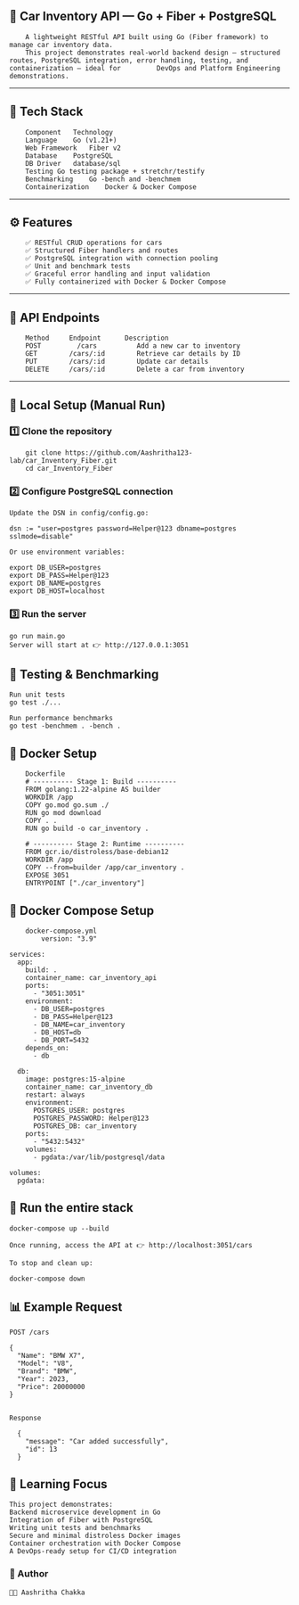 ## 🚗 Car Inventory API — Go + Fiber + PostgreSQL

        A lightweight RESTful API built using Go (Fiber framework) to manage car inventory data.
        This project demonstrates real-world backend design — structured routes, PostgreSQL integration, error handling, testing, and containerization — ideal for         DevOps and Platform Engineering demonstrations.
---
## 🧩 Tech Stack
        Component	Technology
        Language	Go (v1.21+)
        Web Framework	Fiber v2
        Database	PostgreSQL
        DB Driver	database/sql
        Testing	Go testing package + stretchr/testify
        Benchmarking	Go -bench and -benchmem
        Containerization	Docker & Docker Compose
---
## ⚙️ Features

        ✅ RESTful CRUD operations for cars
        ✅ Structured Fiber handlers and routes
        ✅ PostgreSQL integration with connection pooling
        ✅ Unit and benchmark tests
        ✅ Graceful error handling and input validation
        ✅ Fully containerized with Docker & Docker Compose
---
## 🧱 API Endpoints
        Method 	   Endpoint	     Description
        POST	     /cars	        Add a new car to inventory
        GET	       /cars/:id	    Retrieve car details by ID
        PUT	       /cars/:id	    Update car details
        DELETE	   /cars/:id	    Delete a car from inventory
---
## 🧰 Local Setup (Manual Run)
### 1️⃣ Clone the repository
        git clone https://github.com/Aashritha123-lab/car_Inventory_Fiber.git
        cd car_Inventory_Fiber

### 2️⃣ Configure PostgreSQL connection

    Update the DSN in config/config.go:

    dsn := "user=postgres password=Helper@123 dbname=postgres sslmode=disable"

    Or use environment variables:

    export DB_USER=postgres
    export DB_PASS=Helper@123
    export DB_NAME=postgres
    export DB_HOST=localhost

### 3️⃣ Run the server
    go run main.go
    Server will start at 👉 http://127.0.0.1:3051

## 🧪 Testing & Benchmarking
    Run unit tests
    go test ./...

    Run performance benchmarks
    go test -benchmem . -bench .

## 🐳 Docker Setup
        Dockerfile
        # ---------- Stage 1: Build ----------
        FROM golang:1.22-alpine AS builder
        WORKDIR /app
        COPY go.mod go.sum ./
        RUN go mod download
        COPY . .
        RUN go build -o car_inventory .
        
        # ---------- Stage 2: Runtime ----------
        FROM gcr.io/distroless/base-debian12
        WORKDIR /app
        COPY --from=builder /app/car_inventory .
        EXPOSE 3051
        ENTRYPOINT ["./car_inventory"]

## 🧩 Docker Compose Setup
        docker-compose.yml
            version: "3.9"

    services:
      app:
        build: .
        container_name: car_inventory_api
        ports:
          - "3051:3051"
        environment:
          - DB_USER=postgres
          - DB_PASS=Helper@123
          - DB_NAME=car_inventory
          - DB_HOST=db
          - DB_PORT=5432
        depends_on:
          - db
    
      db:
        image: postgres:15-alpine
        container_name: car_inventory_db
        restart: always
        environment:
          POSTGRES_USER: postgres
          POSTGRES_PASSWORD: Helper@123
          POSTGRES_DB: car_inventory
        ports:
          - "5432:5432"
        volumes:
          - pgdata:/var/lib/postgresql/data
    
    volumes:
      pgdata:

## 🐳 Run the entire stack
    docker-compose up --build
  
    Once running, access the API at 👉 http://localhost:3051/cars
    
    To stop and clean up:
    
    docker-compose down

## 📊 Example Request

    POST /cars
    
    {
      "Name": "BMW X7",
      "Model": "V8",
      "Brand": "BMW",
      "Year": 2023,
      "Price": 20000000
    }
    
    
    Response
      
      {
        "message": "Car added successfully",
        "id": 13
      }

## 🧠 Learning Focus

    This project demonstrates:
    Backend microservice development in Go
    Integration of Fiber with PostgreSQL
    Writing unit tests and benchmarks
    Secure and minimal distroless Docker images
    Container orchestration with Docker Compose
    A DevOps-ready setup for CI/CD integration

### 📎 Author
    👩‍💻 Aashritha Chakka

